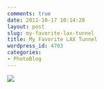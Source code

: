 ```yaml
---
comments: true
date: 2011-10-17 10:14:28
layout: post
slug: my-favorite-lax-tunnel
title: My Favorite LAX Tunnel
wordpress_id: 4703
categories:
- PhotoBlog
---
```


![](http://ryanfitzer.com/main/wp-content/uploads/2011/10/2011-08-12-at-20-39-13-1.jpg)
